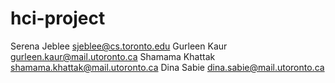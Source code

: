 # hci-project

Serena Jeblee sjeblee@cs.toronto.edu
Gurleen Kaur gurleen.kaur@mail.utoronto.ca
Shamama Khattak shamama.khattak@mail.utoronto.ca
Dina Sabie dina.sabie@mail.utoronto.ca
